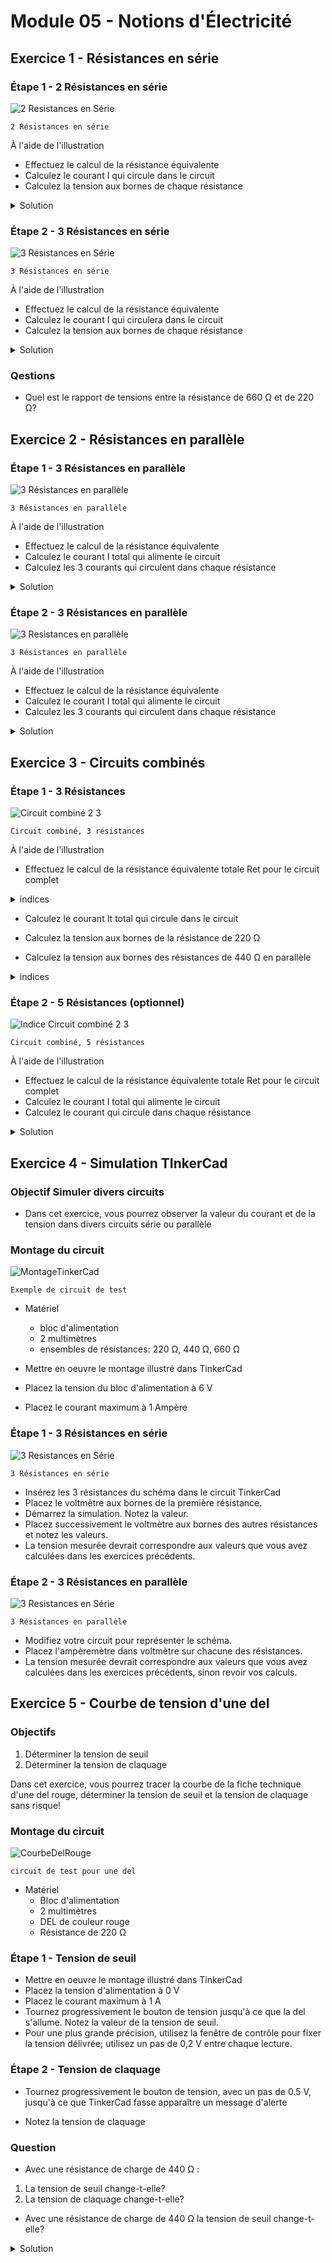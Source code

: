 # Module 05 - Notions d'Électricité

## Exercice 1 - Résistances en série

### Étape 1 - 2 Résistances en série

![2 Resistances en Série](img/rs_220_220.png)

    2 Résistances en série

À l'aide de l'illustration

- Effectuez le calcul de la résistance équivalente
- Calculez le courant I qui circule dans le circuit
- Calculez la tension aux bornes de chaque résistance

<details>
    <summary>Solution</summary>

R = 440 &#8486; ; U1 = 220 * 13,43 = 3 V ; U2 = 220 * 13,43 = 3 V ; It = 6 / 440 = 13,6mA

![2 Resistances en Série - Solution](img/rs_220_220_solution.png)

</details>

### Étape 2 - 3 Résistances en série

![3 Résistances en Série](img/rs_220_440_660.png)

    3 Résistances en série

À l'aide de l'illustration

- Effectuez le calcul de la résistance équivalente
- Calculez le courant I qui circulera dans le circuit
- Calculez la tension aux bornes de chaque résistance

<details>
    <summary>Solution</summary>

R = 1320 &#8486; ; U1 = 4,6 * 220 = 1 V ; U2 = 4,6 * 440 = 2 V ; U3 = 4,6 * 660 = 3V ; It = 6 / 1320 = 4,6 mA

![3 Résistances en Série - Solution](img/rs_220_440_660_solution.png)

</details>

### Qestions

- Quel est le rapport de tensions entre la résistance de 660 Ω et de 220 Ω?

## Exercice 2 - Résistances en parallèle

### Étape 1 - 3 Résistances en parallèle

![3 Résistances en parallèle](img/rp_220_220_220.png)

    3 Résistances en parallèle

À l'aide de l'illustration

- Effectuez le calcul de la résistance équivalente
- Calculez le courant I total qui alimente le circuit
- Calculez les 3 courants qui circulent dans chaque résistance

<details>
    <summary>Solution</summary>

R = 73,3 &#8486; ; U1 = 6 V ; U2 = 6 V ; U3 = 6V ; It = 6 / 73,3 = 81,9 mA ; I1 = I2 = I3 = 27,3 mA

![3 Résistances en parallèle - Solution](img/rp_220_220_220_solution.png)

</details>

### Étape 2 - 3 Résistances en parallèle

![3 Resistances en parallèle](img/rp_220_220_440.png)

    3 Résistances en parallèle

À l'aide de l'illustration

- Effectuez le calcul de la résistance équivalente
- Calculez le courant I total qui alimente le circuit
- Calculez les 3 courants qui circulent dans chaque résistance

<details>
    <summary>Solution</summary>

R = 88 &#8486; ; U1 = 6 V ; U2 = 6 V ; U3 = 6V ; It = 6 / 88 = 68,2 mA ; I1 = 27,3 mA ; I2 = 27,3 mA ; I3 = 13,6 mA

![3 Résistances en parallèle - Solution](img/rp_220_220_440_solution.png)

</details>

## Exercice 3 - Circuits combinés

### Étape 1 - 3 Résistances

![Circuit combiné 2 3](img/rs_220_rp_440_440.png)

    Circuit combiné, 3 résistances

À l'aide de l'illustration

- Effectuez le calcul de la résistance équivalente totale Ret pour le circuit complet

<details>
    <summary>indices</summary>

1. Effectuez le calcul de la résistance équivalente en parallèle Rep pour les 2 résistances en parallèle

2. La résistance Ret totale est donné par la  résistance de 220 Ω en série avec la résistance Rep

</details>

- Calculez le courant It total qui circule dans le circuit
- Calculez la tension aux bornes de la résistance de 220 Ω

- Calculez la tension aux bornes des résistances de 440 Ω en parallèle

<details>
    <summary>indices</summary>

1. la tension aux bornes de résistances en parallèle est la même. La tension peut être déduite de la tension totale et de la tension U aux bornes de la résistance de 220 Ω

2. le courant est calculé à partir de la formule U / R2 et U /R3

![Indice Circuit combiné 2 3](img/rs_220_rp_440_440_Indice.png)

    Circuit combiné, 3 résistances

</details>

### Étape 2 - 5 Résistances (optionnel)

![Indice Circuit combiné 2 3](img/rs_580_220_rp_440_440_1K.png)

    Circuit combiné, 5 résistances

À l'aide de l'illustration

- Effectuez le calcul de la résistance équivalente totale Ret pour le circuit complet
- Calculez le courant I total qui alimente le circuit
- Calculez le courant qui circule dans chaque résistance

<details>
    <summary>Solution</summary>

Re1 = 180.33 &#8486; ; Rt = 580 + 220 + 180.33 = 980.33 ; It = 6 / 980.33 = 6.1 mA; U1 = 580 * 0.0061 = 3,54 V ; U2 = 220 * 0.0061 = 1.34 V V ; Ue1 = U3 = U4 = U5 = 180.33 * 0.0061 = 1.1 V; I3 = I4 = 1.1 / 440 = 2.5mA ; I5 = 1.1/1000 = 1.1 mA 

![Circuit combiné 2 3](img/rs_220_rp_440_440_solution.png)

</details>

## Exercice 4 - Simulation TInkerCad

### Objectif Simuler divers circuits

- Dans cet exercice, vous pourrez observer la valeur du courant et de la tension dans divers circuits série ou parallèle

### Montage du circuit

![MontageTinkerCad](img/rs_220_440_660_A_V.png)

    Exemple de circuit de test

- Matériel
  - bloc d'alimentation
  - 2 multimètres
  - ensembles de résistances: 220 Ω, 440 Ω, 660 Ω

- Mettre en oeuvre le montage illustré dans TinkerCad
- Placez la tension du bloc d'alimentation à 6 V
- Placez le courant maximum à 1 Ampère

### Étape 1 - 3 Résistances en série

![3 Resistances en Série](img/rs_220_440_660.png)

    3 Résistances en série

- Insérez les 3 résistances du schéma dans le circuit TinkerCad
- Placez le voltmètre aux bornes de la première résistance.
- Démarrez la simulation. Notez la valeur.
- Placez successivement le voltmètre aux bornes des autres résistances et notez les valeurs.
- La tension mesurée devrait correspondre aux valeurs que vous avez calculées dans les exercices précédents.

### Étape 2 - 3 Résistances en parallèle

![3 Resistances en Série](img/rp_220_220_220.png)

    3 Résistances en parallèle

- Modifiez votre circuit pour représenter le schéma.
- Placez  l'ampèremètre dans  voltmètre sur chacune des résistances.
- La tension mesurée devrait correspondre aux valeurs que vous avez calculées dans les exercices précédents, sinon revoir vos calculs.

## Exercice 5 - Courbe de tension d'une del

### Objectifs

1. Déterminer la tension de seuil
2. Déterminer la tension de claquage

Dans cet exercice, vous pourrez tracer la courbe de la fiche technique d'une del rouge, déterminer la tension de seuil et la tension de claquage sans risque!

### Montage du circuit

![CourbeDelRouge](img/CourbeDelRouge.png)

    circuit de test pour une del

- Matériel
  - Bloc d'alimentation
  - 2 multimètres
  - DEL de couleur rouge
  - Résistance de 220 Ω

### Étape 1 - Tension de seuil

- Mettre en oeuvre le montage illustré dans TinkerCad
- Placez la tension d'alimentation à 0 V
- Placez le courant maximum à 1 A
- Tournez progressivement le bouton de tension jusqu'à ce que la del s'allume. Notez la valeur de la tension de seuil.
- Pour une plus grande précision, utilisez la fenêtre de contrôle pour fixer la tension délivrée; utilisez un pas de 0,2 V entre chaque lecture.

### Étape 2 - Tension de claquage

- Tournez progressivement le bouton de tension, avec un pas de 0.5 V, jusqu'à ce que TinkerCad fasse apparaître un message d'alerte

- Notez la tension de claquage

### Question

- Avec une résistance de charge de 440 Ω :

1. La tension de seuil change-t-elle?
2. La tension de claquage change-t-elle?

- Avec une résistance de charge  de 440 Ω la tension de seuil change-t-elle?

<details>
    <summary>Solution</summary>

Non les tensions de seuil et de claquage dépendent uniquement de la fabrication du matériau.
</details>
